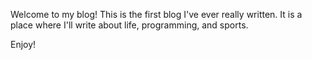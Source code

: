 Welcome to my blog!  This is the first blog I've ever really written.  It is a place where I'll write about life, programming, and sports.

Enjoy!